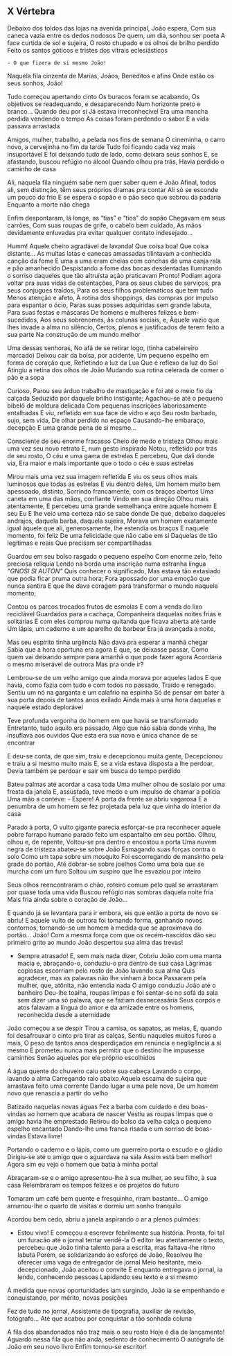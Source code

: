 ## X Vértebra

Debaixo dos toldos das lojas na avenida principal,
João espera,
Com sua caneca vazia entre os dedos nodosos
De quem, um dia, sonhou ser poeta
A face curtida de sol e sujeira,
O rosto chupado e os olhos de brilho perdido
Feito os santos góticos e tristes dos vitrais eclesiásticos

    - O que fizera de si mesmo João!

Naquela fila cinzenta de Marias, Joãos, Beneditos e afins
Onde estão os seus sonhos, João!

Tudo começou apertando cinto
Os buracos foram se acabando,
Os objetivos se readequando, e desaparecendo
Num horizonte preto e branco...
Quando deu por si
Já estava irreconhecível
Era uma mancha perdida vendendo o tempo
As coisas foram perdendo o sabor
E a vida passava arrastada

Amigos, mulher, trabalho, a pelada nos fins de semana
O cineminha, o carro novo, a cervejinha no fim da tarde
Tudo foi ficando cada vez mais insuportável
E foi deixando tudo de lado, como deixara seus sonhos
E, se afastando, buscou refúgio no álcool
Quando olhou pra trás,
Havia perdido o caminho de casa

Ali, naquela fila ninguém sabe nem quer saber quem é João
Afinal, todos ali, sem distinção, têm seus próprios dramas pra contar
Ali só se esconde um pouco do frio
E se espera o sopão e o pão seco que sobrou da padaria
Enquanto a morte não chega

Enfim despontaram, lá longe, as “tias” e “tios” do sopão
Chegavam em seus carrões,
Com suas roupas de grife, o cabelo bem cuidado,
As mãos devidamente enluvadas pra evitar qualquer contato indesejado...

Humm! Aquele cheiro agradável de lavanda! Que coisa boa!
Que coisa distante...
As muitas latas e canecas amassadas tilintavam a conhecida canção da fome
E uma a uma eram cheias com conchas de uma canja rala e pão amanhecido
Despistando a fome das bocas desdentadas
Iluminando o sorriso daqueles que tão altruísta ação praticavam
Pronto!
Podiam agora voltar pra suas vidas de ostentações,
Para os seus clubes de serviços, pra seus conjugues traídos,
Para os seus filhos problemáticos que tem tudo
Menos atenção e afeto,
À rotina dos shoppings, das compras por impulso para espantar o ócio,
Paras suas posses adquiridas sem grande labuta,
Para suas festas e máscaras
De homens e mulheres felizes e bem-sucedidos,
Aos seus sobrenomes, às colunas sociais, e,
Àquele vazio que lhes invade a alma no silêncio,
Certos, plenos e justificados de terem feito a sua parte
Na construção de um mundo melhor

Uma dessas senhoras,
No afã de se retirar logo,
(tinha cabeleireiro marcado)
Deixou cair da bolsa, por acidente,
Um pequeno espelho em forma de coração que,
Refletindo a luz da Lua
Que é reflexo da luz do Sol
Atingiu a retina dos olhos de João
Mudando sua rotina celerada de comer o pão e a sopa

Curioso,
Parou seu árduo trabalho de mastigação e foi até o meio fio da calçada
Seduzido por daquele brilho instigante;
Agachou-se até o pequeno bibelô de moldura delicada
Com pequenas inscrições laboriosamente entalhadas
E viu, refletido em sua face de vidro e aço
Seu rosto barbado, sujo, sem vida,
De olhar perdido no espaço
Causando-lhe embaraço, decepção
E uma grande pena de si mesmo...

Consciente de seu enorme fracasso
Cheio de medo e tristeza
Olhou mais uma vez seu novo retrato
E, num gesto inspirado
Notou, refletido por trás de seu rosto,
O céu e uma gama de estrelas
E percebeu,
Que dali donde via,
Era maior e mais importante que o todo o céu e suas estrelas

Mirou mais uma vez sua imagem refletida
E viu os seus olhos mais luminosos que todas as estrelas
E viu dentro deles,
Um homem muito bem apessoado, distinto,
Sorrindo francamente, com os braços abertos
Uma caneta em uma das mãos, confiante
Vindo em sua direção
Olhou mais atentamente,
E percebeu uma grande semelhança entre aquele homem
E seu Eu
E lhe veio uma certeza não se sabe donde
De que, debaixo daqueles andrajos, daquela barba, daquela sujeira,
Morava um homem exatamente igual àquele que ali, generosamente,
lhe estendia os braços
E naquele momento, foi feliz
De uma felicidade que não cabe em si
Daquelas de tão legítimas e reais
Que precisam ser compartilhadas

Guardou em seu bolso rasgado o pequeno espelho
Com enorme zelo, feito preciosa relíquia
Lendo na borda uma inscrição numa estranha língua
*"GNOSI SI AUTON"*
Quis conhecer o significado,
Mas estava tão extasiado que podia ficar pruma outra hora;
Fora apossado por uma emoção que nunca sentira
E que lhe dava coragem para transformar o mundo naquele momento;

Contou os parcos trocados frutos de esmolas
E com a venda do lixo reciclável
Guardados para a cachaça,
Companheira daquelas noites frias e solitárias
E com eles comprou numa quitanda que ficava aberta até tarde
Um lápis, um caderno e um aparelho de barbear
Era já avançada a noite,

Mas seu espírito tinha urgência
Não dava pra esperar a manhã chegar
Sabia que a hora oportuna era agora
E que, se deixasse passar,
Como quem vai deixando sempre para amanhã o que pode fazer agora
Acordaria o mesmo miserável de outrora
Mas pra onde ir?

Lembrou-se de um velho amigo que ainda morava por aqueles lados
E que havia, como fazia com tudo e com todos no passado,
Traído e renegado.
Sentiu um nó na garganta e um calafrio na espinha
Só de pensar em bater à sua porta depois de tantos anos exilado
Ainda mais à uma hora daquelas e naquele estado deplorável

Teve profunda vergonha do homem em que havia se transformado
Entretanto, tudo aquilo era passado,
Algo que não sabia donde vinha, lhe insuflava aos ouvidos
Que esta era sua nova e única chance de se encontrar

E deu-se conta, de que sim, traiu e decepcionou muita gente,
Decepcionou e traiu a si mesmo muito mais
E, se a vida estava disposta a lhe perdoar,
Devia também se perdoar e sair em busca do tempo perdido

Bateu palmas até acordar a casa toda
Uma mulher olhou de soslaio por uma fresta da janela
E, assustada, teve medo e um impulso de chamar a polícia
Uma mão a conteve:
    - Espere!
A porta da frente se abriu vagarosa
E a penumbra de um homem se fez projetada pela luz que vinha do interior da casa

Parado à porta,
O vulto gigante parecia esforçar-se pra reconhecer aquele pobre farrapo humano
parado feito um espantalho em seu portão.
Olhou, olhou e, de repente,
Voltou-se pra dentro e encostou a porta
Uma nuvem negra de tristeza abateu-se sobre João
Esmagando suas forças contra o solo
Como um tapa sobre um mosquito
Foi escorregando de mansinho pela grade do portão,
Até dobrar-se sobre joelhos
Como uma bola que se murcha com um furo
Soltou um suspiro que lhe esvaziou por inteiro

Seus olhos reencontraram o chão, roteiro comum pelo qual se arrastaram por
quase toda uma vida
Buscou refúgio nas sombras daquela noite fria
Mais fria ainda sobre o coração de João...

E quando já se levantara para ir embora, eis que então a porta de novo se abriu!
E aquele vulto de outrora foi tomando forma, ganhando novos contornos,
tornando-se um homem à medida que se aproximava do portão...
João!
Com a mesma força com que os recém-nascidos dão seu primeiro grito ao mundo
João despertou sua alma das trevas!
- Sempre atrasado!
E, sem mais nada dizer,
Cobriu João com uma manta macia e, abraçando-o, conduziu-o pra dentro de sua
casa
Lágrimas copiosas escorriam pelo rosto de João lavando sua alma
Quis agradecer, mas as palavras não lhe vinham à boca
Passaram pela mulher, que, atônita, não entendia nada
O amigo conduziu João até o banheiro
Deu-lhe toalha, roupas limpas e foi sentar-se no sofá da sala sem dizer uma só
palavra, que se faziam desnecessária
Seus corpos e atos falavam a língua do amor e da amizade entre os homens,
reconhecida desde a eternidade

João começou a se despir
Tirou a camisa, os sapatos, as meias,
E, quando foi desafrouxar o cinto pra tirar as calças,
Sentiu naqueles muitos furos a mais,
O peso de tantos anos desperdiçados em renúncia e negligência a si mesmo
E prometeu nunca mais permitir que o destino lhe impusesse caminhos
Senão aqueles por ele próprio escolhidos

A água quente do chuveiro caiu sobre sua cabeça
Lavando o corpo, lavando a alma
Carregando ralo abaixo
Aquela escama de sujeira que arrastava feito uma corrente
Dando lugar a uma pele nova,
De um homem novo que renascia a partir do velho

Batizado naquelas novas águas
Fez a barba com cuidado e deu boas-vindas ao homem que acabara de nascer
Vestiu as roupas limpas que o amigo havia lhe emprestado
Retirou do bolso da velha calça o pequeno espelho encantado
Dando-lhe uma franca risada e um sorriso de boas-vindas
Estava livre!

Portando o caderno e o lápis, como um guerreiro porta o escudo e o gládio
Dirigiu-se até o amigo que o aguardava na sala
Assim está bem melhor!
Agora sim eu vejo o homem que batia à minha porta!

Abraçaram-se e o amigo apresentou-lhe à sua mulher, ao seu filho, à sua casa
Relembraram os tempos felizes e os projetos do futuro

Tomaram um café bem quente e fresquinho, riram bastante...
O amigo arrumou-lhe o quarto de visitas e dormiu um sonho tranquilo

Acordou bem cedo, abriu a janela aspirando o ar a plenos pulmões:
- Estou vivo!
E começou a escrever febrilmente sua história.
Pronta, foi tal um furacão até o jornal tentar vendê-la
O editor leu atentamente o texto, percebeu que João tinha talento para a escrita,
mas faltava-lhe ritmo labuta
Porém, se solidarizando ao esforço de João,
Resolveu lhe oferecer uma vaga de entregador de jornal
Meio hesitante, meio decepcionado, João aceitou o convite
E enquanto entregava o jornal, ia lendo, conhecendo pessoas
Lapidando seu texto e a si mesmo

À medida que novas oportunidades iam surgindo,
João ia se empenhando e conquistando, por mérito, novas posições

Fez de tudo no jornal,
Assistente de tipografia, auxiliar de revisão, fotógrafo...
Até que acabou por conquistar a tão sonhada coluna

A fila dos abandonados não traz mais o seu rosto
Hoje é dia de lançamento!
Aguardo nessa fila que não anda, sedento de conhecimento
O autógrafo de João em seu novo livro
Enfim tornou-se escritor!